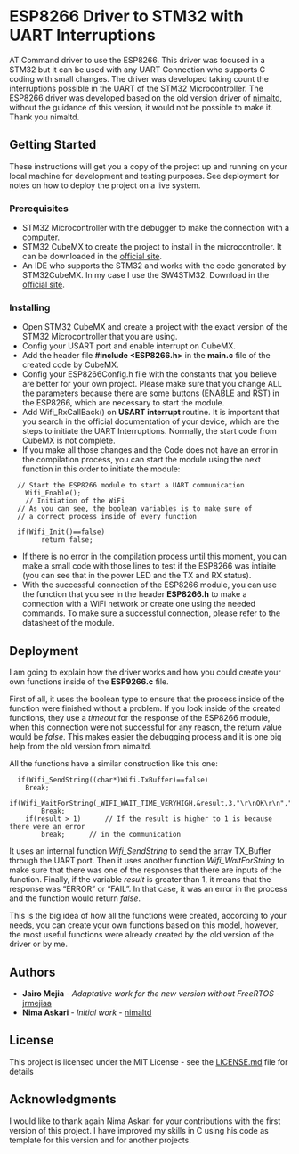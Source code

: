 # ESP8266 Driver to STM32 with UART Interruptions

AT Command driver to use the ESP8266. This driver was focused in a STM32 but it can be used with any UART Connection who supports C coding with small changes. The driver was developed taking count the interruptions possible in the UART of the STM32 Microcontroller. The ESP8266 driver was developed based on the old version driver of [nimaltd](https://github.com/nimaltd/ESP8266), without the guidance of this version, it would not be possible to make it. Thank you nimaltd.

## Getting Started

These instructions will get you a copy of the project up and running on your local machine for development and testing purposes. See deployment for notes on how to deploy the project on a live system.

### Prerequisites

* STM32 Microcontroller with the debugger to make the connection with a computer.
* STM32 CubeMX to create the project to install in the microcontroller. It can be downloaded in the [official site](https://www.st.com/en/development-tools/stm32cubemx.html).
* An IDE who supports the STM32 and works with the code generated by STM32CubeMX. In my case I use the SW4STM32. Download in the [official site](https://www.st.com/en/development-tools/sw4stm32.html).

### Installing

* Open STM32 CubeMX and create a project with the exact version of the STM32 Microcontroller that you are using. 
* Config your USART port and enable interrupt on CubeMX.
* Add the header file **#include <ESP8266.h>** in the **main.c** file of the created code by CubeMX.
* Config your ESP8266Config.h file with the constants that you believe are better for your own project. Please make sure that you change ALL the parameters because there are some buttons (ENABLE and RST) in the ESP8266, which are necessary to start the module. 
* Add Wifi_RxCallBack() on **USART interrupt** routine. It is important that you search in the official documentation of your device, which are the steps to initiate the UART Interruptions. Normally, the start code from CubeMX is not complete. 
* If you make all those changes and the Code does not have an error in the compilation process, you can start the module using the next function in this order to initiate the module:

```
  // Start the ESP8266 module to start a UART communication
	Wifi_Enable();
	// Initiation of the WiFi
  // As you can see, the boolean variables is to make sure of 
  // a correct process inside of every function
	
  if(Wifi_Init()==false)    
		return false;
```
* If there is no error in the compilation process until this moment, you can make a small code with those lines to test if the ESP8266 was intiaite (you can see that in the power LED and the TX and RX status). 
* With the successful connection of the ESP8266 module, you can use the function that you see in the header **ESP8266.h** to make a connection with a WiFi network or create one using the needed commands. To make sure a successful connection, please refer to the datasheet of the module. 

## Deployment

I am going to explain how the driver works and how you could create your own functions inside of the **ESP9266.c** file.

First of all, it uses the boolean type to ensure that the process inside of the function were finished without a problem. If you look inside of the created functions, they use a *timeout* for the response of the ESP8266 module, when this connection were not successful for any reason, the return value would be *false*. This makes easier the debugging process and it is one big help from the old version from nimaltd. 

All the functions have a similar construction like this one: 

```
  if(Wifi_SendString((char*)Wifi.TxBuffer)==false)
    Break;
  if(Wifi_WaitForString(_WIFI_WAIT_TIME_VERYHIGH,&result,3,"\r\nOK\r\n","\r\nERROR\r\n","\r\nFAIL\r\n")==false)
		Break;
	if(result > 1)		// If the result is higher to 1 is because there were an error
		break;		// in the communication
```
It uses an internal function *Wifi_SendString* to send the array TX_Buffer through the UART port. Then it uses another function *Wifi_WaitForString* to make sure that there was one of the responses that there are inputs of the function. Finally, if the variable *result* is greater than 1, it means that the response was “ERROR” or “FAIL”. In that case, it was an error in the process and the function would return *false*. 

This is the big idea of how all the functions were created, according to your needs, you can create your own functions based on this model, however, the most useful functions were already created by the old version of the driver or by me.  

## Authors

* **Jairo Mejia** - *Adaptative work for the new version without FreeRTOS* - [jrmejiaa](https://github.com/jrmejiaa)
* **Nima Askari** - *Initial work* - [nimaltd](https://github.com/nimaltd)

## License

This project is licensed under the MIT License - see the [LICENSE.md](LICENSE.md) file for details

## Acknowledgments

I would like to thank again Nima Askari for your contributions with the first version of this project. I have improved my skills in C using his code as template for this version and for another projects. 
